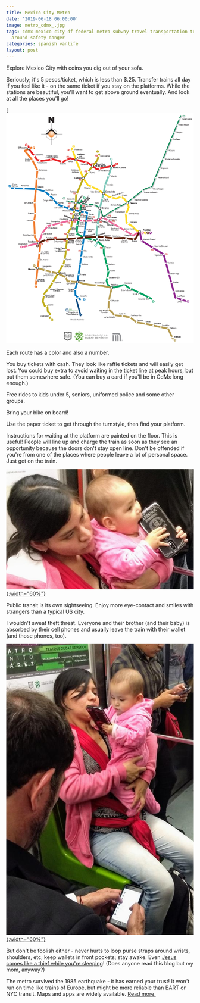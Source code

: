 ```yaml
---
title: Mexico City Metro
date: '2019-06-18 06:00:00'
image: metro_cdmx_.jpg
tags: cdmx mexico city df federal metro subway travel transportation tourism getting
  around safety danger
categories: spanish vanlife
layout: post
---
```


Explore Mexico City with coins you dig out of your sofa.

Seriously; it's 5 pesos/ticket, which is less than $.25. Transfer trains all day if you feel like it - on the same ticket if you stay on the platforms. While the stations are beautiful, you'll want to get above ground eventually. And look at all the places you'll go!

[![](/images/metro_mapa.png)

Each route has a color and also a number. 

You buy tickets with cash. They look like raffle tickets and will easily get lost. You could buy extra to avoid waiting in the ticket line at peak hours, but put them somewhere safe.  (You can buy a card if you'll be in CdMx long enough.)

Free rides to kids under 5, seniors, uniformed police and some other groups.

Bring your bike on board!

Use the paper ticket to get through the turnstyle, then find your platform. 

Instructions for waiting at the platform are painted on the floor. This is useful! People will line up and charge the train as soon as they see an opportunity because the doors don't stay open line. Don't be offended if you're from one of the places where people leave a lot of personal space. Just get on the train.

[![](/images/baby_cdmx3_.jpg){:width="60%"}](/images/baby_cdmx3.jpg)

Public transit is its own sightseeing. Enjoy more eye-contact and smiles with strangers than a typical US city.

I wouldn't sweat theft threat. Everyone and their brother (and their baby) is absorbed by their cell phones and usually leave the train with their wallet (and those phones, too).

[![](/images/baby_cdmx2_.jpg){:width="60%"}](/images/baby_cdmx2.jpg)

But don't be foolish either - never hurts to loop purse straps around wrists, shoulders, etc; keep wallets in front pockets; stay awake. Even [Jesus comes like a thief while you're sleeping](https://www.biblegateway.com/passage/?search=Revelation+16%3A15%2CMatthew+24%3A43%2C1+Thessalonians+5%3A2%2C1+Thessalonians+5%3A4%2C2+Peter+3%3A10&version=ESV)! (Does anyone read this blog but my mom, anyway?)

The metro survived the 1985 earthquake - it has earned your trust! It won't run on time like trains of Europe, but might be more reliable than BART or NYC transit. Maps and apps are widely available. [Read more.](https://www.metro.cdmx.gob.mx/)